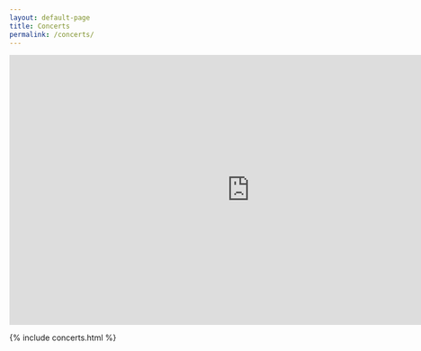 ```yaml
---
layout: default-page
title: Concerts
permalink: /concerts/
---
```


<div class="imagebox">
<iframe width="853" height="480" src="https://www.youtube.com/embed/QKIEUIM4Wf4?rel=0&amp;controls=0&amp;showinfo=0" frameborder="0" allowfullscreen></iframe>
</div>

{% include concerts.html %}
